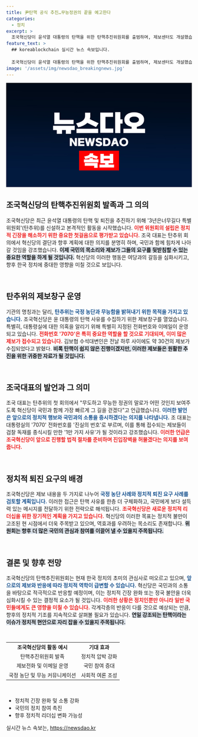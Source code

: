 ```yaml
---
title: 尹탄핵 공식 추진…무능정권의 끝을 예고한다
categories:
  - 정치
excerpt: >
  조국혁신당이 윤석열 대통령의 탄핵을 위한 탄핵추진위원회를 출범하며, 제보센터도 개설했습니다. 조국 대표는 국민과 함께 정권의 무능을 밝혀낼 것이라 밝혔는데, 진실의 번호가 탄핵 증거로 이어질지 주목됩니다!
feature_text: >
  ## koreablockchain 실시간 뉴스 속보입니다.

  조국혁신당이 윤석열 대통령의 탄핵을 위한 탄핵추진위원회를 출범하며, 제보센터도 개설했습니다. 조국 대표는 국민과 함께 정권의 무능을 밝혀낼 것이라 밝혔는데, 진실의 번호가 탄핵 증거로 이어질지 주목됩니다!
image: '/assets/img/newsdao_breakingnews.jpg'
---
```


<p><img src="/assets/img/newsdao_breakingnews.jpg" alt="koreablockchain 속보" /></p>

<h2 data-ke-size="size26">조국혁신당의 탄핵추진위원회 발족과 그 의의</h2>

<p data-ke-size="size16">조국혁신당은 최근 윤석열 대통령의 탄핵 및 퇴진을 추진하기 위해 '3년은너무길다 특별위원회'(탄추위)를 신설하고 본격적인 활동을 시작했습니다. <b><span style="color: #ee2323;">이번 위원회의 설립은 정치적 긴장을 해소하기 위한 중요한 첫걸음으로 평가받고 있습니다.</span></b> 조국 대표는 탄추위 회의에서 혁신당의 결단과 향후 계획에 대한 의지를 분명히 하며, 국민과 함께 힘차게 나아갈 것임을 강조했습니다. <b><span style="background-color: #21538527;">이제 국민의 목소리와 제보가 그들의 요구를 뒷받침할 수 있는 중요한 역할을 하게 될 것입니다.</span></b> 혁신당의 이러한 행동은 여당과의 갈등을 심화시키고, 향후 한국 정치에 중대한 영향을 미칠 것으로 보입니다.</p>

<p data-ke-size="size16">&nbsp;</p>

<h2 data-ke-size="size26">탄추위의 제보창구 운영</h2>

<p data-ke-size="size16">기관의 명칭과는 달리, <b><span style="color: #1a5490;">탄추위는 국정 농단과 무능함을 밝혀내기 위한 목적을 가지고 있습니다.</span></b> 조국혁신당은 윤 대통령의 탄핵 사유를 수집하기 위한 제보창구를 열었습니다. 특별히, 대통령실에 대한 의혹을 알리기 위해 특별히 지정된 전화번호와 이메일이 운영되고 있습니다. <b><span style="color: #ee2323;">전화번호 '7070'은 특히 중요한 역할을 할 것으로 기대되며, 이미 많은 제보가 접수되고 있습니다.</span></b> 김보협 수석대변인은 전날 하루 사이에도 약 30건의 제보가 수집되었다고 밝혔다. <b><span style="background-color: #21538527;">비록 탄핵이 쉽지 않은 진행이겠지만, 이러한 제보들은 원활한 추진을 위한 귀중한 자료가 될 것입니다.</span></b></p>

<p data-ke-size="size16">&nbsp;</p>

<h2 data-ke-size="size26">조국대표의 발언과 그 의미</h2>

<p data-ke-size="size16">조국 대표는 탄추위의 첫 회의에서 "무도하고 무능한 정권의 말로가 어떤 것인지 보여주도록 혁신당이 국민과 함께 가장 빠르게 그 길을 걷겠다"고 언급했습니다. <b><span style="color: #1a5490;">이러한 발언은 앞으로의 정치적 행보와 국민과의 소통을 중시하겠다는 의지를 나타냅니다.</span></b> 조 대표는 대통령실의 '7070' 전화번호를 '진실의 번호'로 부르며, 이를 통해 접수되는 제보들이 검찰 독재를 종식시킬 만한 '1만 가지 사유'가 될 것이라고 강조했습니다. <b><span style="color: #ee2323;">이러한 언급은 조국혁신당이 앞으로 진행할 법적 절차를 준비하며 진입장벽을 허물겠다는 의지를 보여줍니다.</span></b></p>

<p data-ke-size="size16">&nbsp;</p>

<h2 data-ke-size="size26">정치적 퇴진 요구의 배경</h2>

<p data-ke-size="size16">조국혁신당은 제보 내용을 두 가지로 나누어 <b><span style="color: #1a5490;">국정 농단 사례와 정치적 퇴진 요구 사례를 검토할 계획입니다.</span></b> 이러한 접근은 탄핵 사유를 한층 더 구체화하고, 국민에게 보다 설득력 있는 메시지를 전달하기 위한 전략으로 해석됩니다. <b><span style="color: #ee2323;">조국혁신당은 새로운 정치적 리더십을 위한 장기적인 계획을 가지고 있습니다.</span></b> 혁신당의 이러한 목표는 정치적 불만이 고조된 현 시점에서 더욱 주목받고 있으며, 역효과를 우려하는 목소리도 존재합니다. <b><span style="background-color: #21538527;">위원회는 향후 더 많은 국민의 관심과 참여를 이끌어 낼 수 있을지 주목됩니다.</span></b></p>

<p data-ke-size="size16">&nbsp;</p>

<h2 data-ke-size="size26">결론 및 향후 전망</h2>

<p data-ke-size="size16">조국혁신당의 탄핵추진위원회는 현재 한국 정치의 초미의 관심사로 떠오르고 있으며, <b><span style="color: #1a5490;">앞으로의 제보와 반응에 따라 정치적 역학이 급변할 수 있습니다.</span></b> 혁신당은 국민과의 소통을 바탕으로 적극적으로 반응할 예정이며, 이는 정치적 긴장 완화 또는 정국 불안을 더욱 심화시킬 수 있는 결정적 요소가 될 것입니다. <b><span style="color: #ee2323;">이러한 상황은 정치인뿐만 아니라 일반 국민들에게도 큰 영향을 미칠 수 있습니다.</span></b> 각계각층의 반응이 다를 것으로 예상되는 만큼, 향후의 정치적 기조를 지속적으로 살펴볼 필요가 있습니다. <b><span style="background-color: #21538527;">연일 강조되는 탄핵이라는 이슈가 정치적 현안으로 자리 잡을 수 있을지 주목됩니다.</span></b></p>

<p data-ke-size="size16">&nbsp;</p>

<table style="width: 100%; border-collapse: collapse;">
<tr>
<td style="text-align: center; height: 17px;"><b>조국혁신당의 활동 예시</b></td>
<td style="text-align: center; height: 17px;"><b>기대 효과</b></td>
</tr>
<tr>
<td style="text-align: center; height: 17px;">탄핵추진위원회 발족</td>
<td style="text-align: center; height: 17px;">정치적 압박 강화</td>
</tr>
<tr>
<td style="text-align: center; height: 17px;">제보전화 및 이메일 운영</td>
<td style="text-align: center; height: 17px;">국민 참여 증대</td>
</tr>
<tr>
<td style="text-align: center; height: 17px;">국정 농단 및 무능 커뮤니케이션</td>
<td style="text-align: center; height: 17px;">사회적 여론 조성</td>
</tr>
</table>

<p data-ke-size="size16">&nbsp;</p>

<ul>
<li>정치적 긴장 완화 및 소통 강화</li>
<li>국민의 정치 참여 촉진</li>
<li>향후 정치적 리더십 변화 가능성</li>
</ul>
실시간 뉴스 속보는, <a href="https://newsdao.kr" rel="dofollow">https://newsdao.kr</a>


